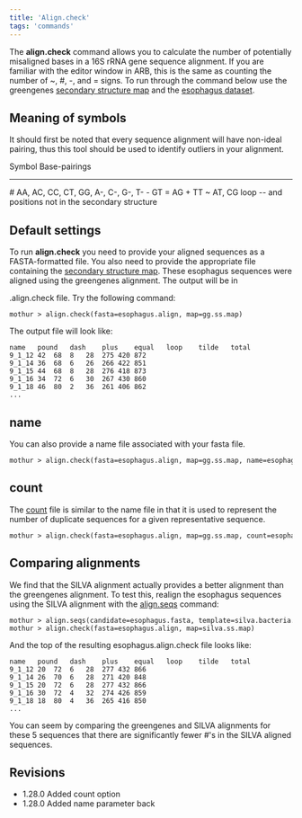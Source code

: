 ```yaml
---
title: 'Align.check'
tags: 'commands'
---
```

The **align.check** command allows you to calculate the number of
potentially misaligned bases in a 16S rRNA gene sequence alignment. If
you are familiar with the editor window in ARB, this is the same as
counting the number of \~, \#, -, and = signs. To run through the
command below use the greengenes [secondary structure
map](secondary_structure_map) and the [ esophagus
dataset](https://mothur.s3.us-east-2.amazonaws.com/wiki/esophagus.zip).

## Meaning of symbols

It should first be noted that every sequence alignment will have
non-ideal pairing, thus this tool should be used to identify outliers in
your alignment.

  Symbol   Base-pairings
  -------- --------------------------------------------------
  \#       AA, AC, CC, CT, GG, A-, C-, G-, T-
  \-       GT
  =        AG
  \+       TT
  \~       AT, CG
  loop     \-- and positions not in the secondary structure

## Default settings

To run **align.check** you need to provide your aligned sequences as a
FASTA-formatted file. You also need to provide the appropriate file
containing the [secondary structure
map](secondary_structure_map). These esophagus sequences were
aligned using the greengenes alignment. The output will be in

\.align.check file. Try the following command:

    mothur > align.check(fasta=esophagus.align, map=gg.ss.map)

The output file will look like:

    name   pound   dash    plus    equal   loop    tilde   total
    9_1_12 42  68  8   28  275 420 872
    9_1_14 36  68  6   26  266 422 851
    9_1_15 44  68  8   28  276 418 873
    9_1_16 34  72  6   30  267 430 860
    9_1_18 46  80  2   36  261 406 862
    ...

## name

You can also provide a name file associated with your fasta file.

    mothur > align.check(fasta=esophagus.align, map=gg.ss.map, name=esophagus.names)

## count

The [ count](Count_File) file is similar to the name file in
that it is used to represent the number of duplicate sequences for a
given representative sequence.

    mothur > align.check(fasta=esophagus.align, map=gg.ss.map, count=esophagus.count_table)

## Comparing alignments

We find that the SILVA alignment actually provides a better alignment
than the greengenes alignment. To test this, realign the esophagus
sequences using the SILVA alignment with the
[align.seqs](align.seqs) command:

    mothur > align.seqs(candidate=esophagus.fasta, template=silva.bacteria.fasta)
    mothur > align.check(fasta=esophagus.align, map=silva.ss.map)

And the top of the resulting esophagus.align.check file looks like:

    name   pound   dash    plus    equal   loop    tilde   total
    9_1_12 20  72  6   28  277 432 866
    9_1_14 26  70  6   28  271 420 848
    9_1_15 20  72  6   28  277 432 866
    9_1_16 30  72  4   32  274 426 859
    9_1_18 18  80  4   36  265 416 850
    ...

You can seem by comparing the greengenes and SILVA alignments for these
5 sequences that there are significantly fewer \#\'s in the SILVA
aligned sequences.

## Revisions

-   1.28.0 Added count option
-   1.28.0 Added name parameter back


